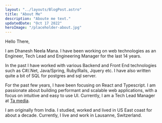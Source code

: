 ```yaml
---
layout: "../layouts/BlogPost.astro"
title: "About Me"
description: "Aboute me text."
updatedDate: "Oct 17 2022"
heroImage: "/placeholder-about.jpg"
---
```


Hello There,

I am Dhanesh Neela Mana. I have been working on web technologies as an Engineer, Tech Lead and Engineering Manager for the last 14 years.

In the past I have worked with various Backend and Front End technologies such as C#/.Net, Java/Spring, Ruby/Rails, Jquery etc. I have also written quite a bit of SQL for postgres and sql server.

For the past few years, I have been focusing on React and Typescript.
I am passionate about building performant and scalable web applications, with a focus on intuitive and easy to use UI. Currently, I am a Tech Lead Manager at [Ta media](https://www.tamedia.ch/fr/page-daccueil).

I am originally from India. I studied, worked and lived in US East coast for about a decade. Currently, I live and work in Lausanne, Switzerland.
